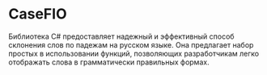 # CaseFIO
Библиотека C# предоставляет надежный и эффективный способ склонения слов по падежам на русском языке. Она предлагает набор простых в использовании функций, позволяющих разработчикам легко отображать слова в грамматически правильных формах.
